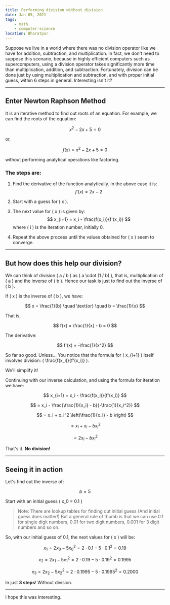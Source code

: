 ```yaml
---
title: Performing division without division
date: Jan 05, 2021
tags:
    - math
    - computer-science
location: Bharatpur
---
```


Suppose we live in a world where there was no division operator like we have for addition, subtraction, and multiplication. In fact, we don't need to suppose this scenario, because in highly efficient computers such as supercomputers, using a division operator takes significantly more time than multiplication, addition, and subtraction. Fortunately, division can be done just by using multiplication and subtraction, and with proper initial guess, within 6 steps in general. Interesting isn't it?

---

## Enter Newton Raphson Method

It is an iterative method to find out roots of an equation. For example, we can find the roots of the equation:

$$
x^2 - 2x + 5 = 0
$$

or,

$$
f(x) = x^2 - 2x + 5 = 0
$$

without performing analytical operations like factoring.

### The steps are:

1. Find the derivative of the function analytically. In the above case it is:
  $$
  f'(x) = 2x - 2
  $$

2. Start with a guess for \( x \).
3. The next value for \( x \) is given by:
  $$
  x_{i+1} = x_i - \frac{f(x_i)}{f'(x_i)}
  $$
  where \( i \) is the iteration number, initially 0.
4. Repeat the above process until the values obtained for \( x \) seem to converge.

---

## But how does this help our division?

We can think of division \( a / b \) as \( a \cdot (1 / b) \), that is, multiplication of \( a \) and the inverse of \( b \). Hence our task is just to find out the inverse of \( b \).

If \( x \) is the inverse of \( b \), we have:

$$
x = \frac{1}{b} \quad \text{or} \quad b = \frac{1}{x}
$$

That is,

$$
f(x) = \frac{1}{x} - b = 0
$$

The derivative:

$$
f'(x) = -\frac{1}{x^2}
$$

So far so good. Unless… You notice that the formula for \( x_{i+1} \) itself involves division: \( \frac{f(x_i)}{f'(x_i)} \).

We'll simplify it!

Continuing with our inverse calculation, and using the formula for iteration we have:

$$
x_{i+1} = x_i - \frac{f(x_i)}{f'(x_i)}
$$

$$
= x_i - \frac{\frac{1}{x_i} - b}{-\frac{1}{x_i^2}}
$$

$$
= x_i + x_i^2 \left(\frac{1}{x_i} - b \right)
$$

$$
= x_i + x_i - b x_i^2
$$

$$
= 2x_i - b x_i^2
$$

That's it. **No division!**

---

## Seeing it in action

Let's find out the inverse of:

$$
b = 5
$$

Start with an initial guess \( x_0 = 0.1 \)

> Note: There are lookup tables for finding out initial guess (And initial guess does matter!) But a general rule of thumb is that we can use 0.1 for single digit numbers, 0.01 for two digit numbers, 0.001 for 3 digit numbers and so on.

So, with our initial guess of 0.1, the next values for \( x \) will be:

$$
x_1 = 2x_0 - 5x_0^2 = 2 \cdot 0.1 - 5 \cdot 0.1^2 = 0.19
$$

$$
x_2 = 2x_1 - 5x_1^2 = 2 \cdot 0.19 - 5 \cdot 0.19^2 = 0.1995
$$

$$
x_3 = 2x_2 - 5x_2^2 = 2 \cdot 0.1995 - 5 \cdot 0.1995^2 = 0.2000
$$

In just **3 steps**! Without division.

---

I hope this was interesting.

